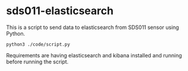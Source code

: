 # sds011-elasticsearch
This is a script to send data to elasticsearch from SDS011 sensor using Python.

`python3 ./code/script.py`

Requirements are having elasticsearch and kibana installed and running before running the script.
